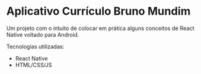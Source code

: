 # Aplicativo Currículo Bruno Mundim
Um projeto com o intuito de colocar em prática alguns conceitos de React Native voltado para Android.

Tecnologias utilizadas:
  - React Native
  - HTML/CSS/JS
